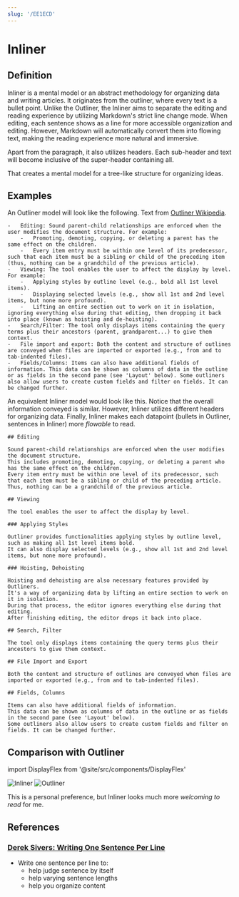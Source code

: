 ```yaml
---
slug: '/EE1ECD'
---
```


# Inliner

## Definition

Inliner is a mental model or an abstract methodology for organizing data and writing articles.
It originates from the outliner, where every text is a bullet point.
Unlike the Outliner, the Inliner aims to separate the editing and reading experience by utilizing Markdown's strict line change mode.
When editing, each sentence shows as a line for more accessible organization and editing.
However, Markdown will automatically convert them into flowing text, making the reading experience more natural and immersive.

Apart from the paragraph, it also utilizes headers.
Each sub-header and text will become inclusive of the super-header containing all.

That creates a mental model for a tree-like structure for organizing ideas.

## Examples

An Outliner model will look like the following. Text from [Outliner Wikipedia](https://en.wikipedia.org/wiki/Outliner).

```
-   Editing: Sound parent-child relationships are enforced when the user modifies the document structure. For example:
    -   Promoting, demoting, copying, or deleting a parent has the same effect on the children.
    -   Every item entry must be within one level of its predecessor, such that each item must be a sibling or child of the preceding item (thus, nothing can be a grandchild of the previous article).
-   Viewing: The tool enables the user to affect the display by level. For example:
    -   Applying styles by outline level (e.g., bold all 1st level items).
    -   Displaying selected levels (e.g., show all 1st and 2nd level items, but none more profound).
    -   Lifting an entire section out to work on it in isolation, ignoring everything else during that editing, then dropping it back into place (known as hoisting and de-hoisting).
-   Search/Filter: The tool only displays items containing the query terms plus their ancestors (parent, grandparent...) to give them context.
-   File import and export: Both the content and structure of outlines are conveyed when files are imported or exported (e.g., from and to tab-indented files).
-   Fields/Columns: Items can also have additional fields of information. This data can be shown as columns of data in the outline or as fields in the second pane (see 'Layout' below). Some outliners also allow users to create custom fields and filter on fields. It can be changed further.
```

An equivalent Inliner model would look like this.
Notice that the overall information conveyed is similar.
However, Inliner utilizes different headers for organizing data.
Finally, Inliner makes each datapoint (bullets in Outliner, sentences in Inliner) more _flowable_ to read.

```
## Editing

Sound parent-child relationships are enforced when the user modifies the document structure.
This includes promoting, demoting, copying, or deleting a parent who has the same effect on the children.
Every item entry must be within one level of its predecessor, such that each item must be a sibling or child of the preceding article.
Thus, nothing can be a grandchild of the previous article.

## Viewing

The tool enables the user to affect the display by level.

### Applying Styles

Outliner provides functionalities applying styles by outline level, such as making all 1st level items bold.
It can also display selected levels (e.g., show all 1st and 2nd level items, but none more profound).

### Hoisting, Dehoisting

Hoisting and dehoisting are also necessary features provided by Outliners.
It's a way of organizing data by lifting an entire section to work on it in isolation.
During that process, the editor ignores everything else during that editing.
After finishing editing, the editor drops it back into place.

## Search, Filter

The tool only displays items containing the query terms plus their ancestors to give them context.

## File Import and Export

Both the content and structure of outlines are conveyed when files are imported or exported (e.g., from and to tab-indented files).

## Fields, Columns

Items can also have additional fields of information.
This data can be shown as columns of data in the outline or as fields in the second pane (see 'Layout' below).
Some outliners also allow users to create custom fields and filter on fields. It can be changed further.
```

## Comparison with Outliner

import DisplayFlex from '@site/src/components/DisplayFlex'

<DisplayFlex>

![Inliner](../Assets/069CA2.png)
![Outliner](../Assets/F9FF01.png)

</DisplayFlex>

This is a personal preference, but Inliner looks much more _welcoming to read_ for me.

## References

### [Derek Sivers: Writing One Sentence Per Line](https://sive.rs/1s)

- Write one sentence per line to:
  - help judge sentence by itself
  - help varying sentence lengths
  - help you organize content

